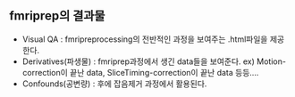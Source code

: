 ## fmriprep의 결과물

* Visual QA : fmripreprocessing의 전반적인 과정을 보여주는 .html파일을 제공한다.
* Derivatives(파생물) : fmriprep과정에서 생긴 data들을 보여준다. ex) Motion-correction이 끝난 data, SliceTiming-correction이 끝난 data 등등....
* Confounds(공변량) : 후에 잡음제거 과정에서 활용된다.


